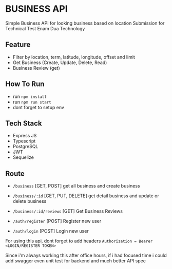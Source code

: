 # BUSINESS API
Simple Business API for looking business based on location
Submission for Technical Test Enam Dua Technology


## Feature
- Filter by location, term, latitude, longitude, offset and limit
- Get Business (Create, Update, Delete, Read)
- Business Review (get)

## How To Run
- run `npm install`
- run `npm run start`
- dont forget to setup env

## Tech Stack
- Express JS
- Typescript
- PostgreSQL
- JWT
- Sequelize

## Route
- `/business`  [GET, POST]  get all business and create business
- `/business/:id` [GET, PUT, DELETE] get detail business and update or delete business
- `/business/:id/reviews` [GET] Get Business Reviews

- `/auth/register` [POST] Register new user
- `/auth/login` [POST] Login new user

For using this api, dont forget to add headers `Authorization = Bearer <LOGIN/REGISTER TOKEN>`

Since i'm always working this after office hours, if i had focused time i could add swagger even unit test for backend 
and much better API spec
